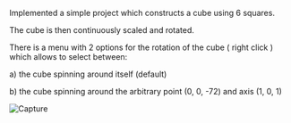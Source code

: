 Implemented a simple project which constructs a cube using 6 squares. 

The cube is then continuously scaled and rotated.

There is a menu with 2 options for the rotation of the cube ( right click ) which allows to select between: 

a) the cube spinning around itself (default)

b) the cube spinning around the arbitrary point (0, 0, -72) and axis (1, 0, 1)

![Capture](https://github.com/dkaratsin/Rotating_Cube/assets/72718080/d27db174-1b94-4b06-93c9-3dbfa5450f2a)
